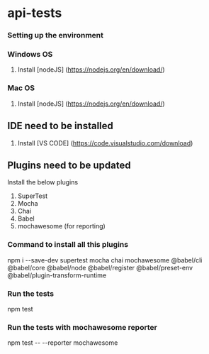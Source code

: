 # api-tests

### Setting up the environment

### Windows OS
1. Install [nodeJS] (https://nodejs.org/en/download/) 

### Mac OS
1. Install [nodeJS] (https://nodejs.org/en/download/)

## IDE need to be installed
1. Install [VS CODE] (https://code.visualstudio.com/download)

## Plugins need to be updated

Install the below plugins
1. SuperTest
2. Mocha
3. Chai
4. Babel
5. mochawesome (for reporting)

### Command to install all this plugins

npm i --save-dev supertest mocha chai mochawesome @babel/cli @babel/core @babel/node @babel/register @babel/preset-env @babel/plugin-transform-runtime

### Run the tests

npm test

### Run the tests with mochawesome reporter

npm test -- --reporter mochawesome
